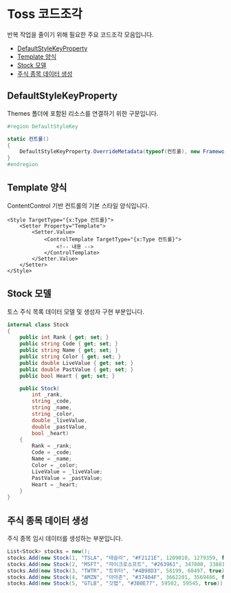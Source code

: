 # Toss 코드조각
반복 작업을 줄이기 위해 필요한 주요 코드조각 모음입니다.

- [DefaultStyleKeyProperty](#defaultstylekeyproperty)
- [Template 양식](#template-양식)
- [Stock 모델](#stock-모델)
- [주식 종목 데이터 생성](#주식-종목-데이터-생성)

## DefaultStyleKeyProperty
Themes 폴더에 포함된 리소스를 연결하기 위한 구문입니다.
```csharp
#region DefaultStyleKey

static 컨트롤()
{
    DefaultStyleKeyProperty.OverrideMetadata(typeof(컨트롤), new FrameworkPropertyMetadata(typeof(컨트롤)));
}
#endregion
```

## Template 양식
ContentControl 기반 컨트롤의 기본 스타일 양식입니다.
```xaml
<Style TargetType="{x:Type 컨트롤}">
    <Setter Property="Template">
        <Setter.Value>
            <ControlTemplate TargetType="{x:Type 컨트롤}">
                <!-- 내용 -->
            </ControlTemplate>
        </Setter.Value>
    </Setter>
</Style>
```

## Stock 모델
토스 주식 목록 데이터 모델 및 생성자 구현 부분입니다.

```csharp
internal class Stock
{
    public int Rank { get; set; }
    public string Code { get; set; }
    public string Name { get; set; }
    public string Color { get; set; }
    public double LiveValue { get; set; }
    public double PastValue { get; set; }
    public bool Heart { get; set; }

    public Stock(
        int _rank, 
        string _code, 
        string _name, 
        string _color, 
        double _liveValue, 
        double _pastValue, 
        bool _heart)
    {
        Rank = _rank;
        Code = _code;
        Name = _name;
        Color = _color;
        LiveValue = _liveValue;
        PastValue = _pastValue;
        Heart = _heart;
    }
}
```

## 주식 종목 데이터 생성
주식 종목 임시 데이터를 생성하는 부분입니다.
```csharp
List<Stock> stocks = new();
stocks.Add(new Stock(1, "TSLA", "테슬라", "#F2121E", 1209010, 1279359, false));
stocks.Add(new Stock(2, "MSFT", "마이크로소프트", "#263961", 347000, 338810, true));
stocks.Add(new Stock(3, "TWTR", "트위터", "#4B98D3", 58199, 60497, true));
stocks.Add(new Stock(4, "AMZN", "아마존", "#37404F", 3662201, 3569486, false));
stocks.Add(new Stock(5, "GTLB", "깃랩", "#3B0E77", 59502, 59545, true));
```

